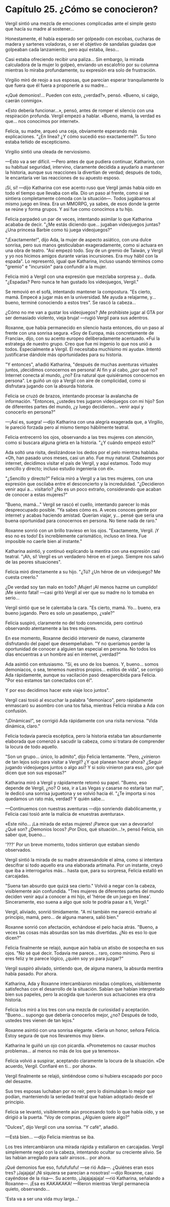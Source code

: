 
# Capítulo 25. ¿Cómo se conocieron?


Vergil sintió una mezcla de emociones complicadas ante el simple gesto que hacía su madre al sostener…

Honestamente, él había esperado ser golpeado con escobas, cucharas de madera y sartenes voladoras, o ser el objetivo de sandalias guiadas que golpeaban cada lanzamiento, pero aquí estaba, ileso...

Casi estaba ofreciendo recibir una paliza... Sin embargo, la mirada calculadora de la mujer lo golpeó, enviando un escalofrío por su columna mientras lo miraba profundamente, su expresión era solo de frustración.

Virgilio miró de reojo a sus esposas, que parecían esperar tranquilamente lo que fuera que él fuera a proponerle a su madre…

«¡Qué demonios!... Pueden con esto, ¿verdad?», pensó. «Bueno, si caigo, caerán conmigo».

«Esto debería funcionar…», pensó, antes de romper el silencio con una respiración profunda. Vergil empezó a hablar. «Bueno, mamá, la verdad es que… nos conocimos por internet».

Felicia, su madre, arqueó una ceja, obviamente esperando más explicaciones. "¿En línea? ¿Y cómo sucedió eso exactamente?". Su tono estaba teñido de escepticismo.

Virgilio sintió una oleada de nerviosismo.

—Esto va a ser difícil. —Pero antes de que pudiera continuar, Katharina, con su habitual seguridad, intervino, claramente decidida a ayudarlo a mantener la historia, aunque sus reacciones la divertían de verdad; después de todo, le encantaría ver las reacciones de su apuesto esposo.

¡Sí, sí! —dijo Katharina con ese acento ruso que Vergil jamás había oído en todo el tiempo que llevaba con ella. Dio un paso al frente, como si se sintiera completamente cómoda con la situación—. Todos jugábamos al mismo juego en línea. Era un MMORPG, ya sabes, de esos donde la gente se reúne y forma grupos. Y así fue como conocimos a tu hijo.

Felicia parpadeó un par de veces, intentando asimilar lo que Katharina acababa de decir. "¿Me estás diciendo que... jugaban videojuegos juntas? ¿Una princesa Barbie como tú juega videojuegos?"

"¡Exactamente!", dijo Ada, la mujer de aspecto asiático, con una dulce sonrisa, pero sus manos gesticulaban exageradamente, como si actuara en una obra de teatro. "Así empezó todo. Soy de un gremio de Taiwán, y Vergil y yo nos hicimos amigos durante varias incursiones. Era muy hábil con la espada". Lo representó, igual que Katharina, incluso usando términos como "gremio" e "incursión" para confundir a la mujer.

Felicia miró a Vergil con una expresión que mezclaba sorpresa y... duda. "¿Espadas? Pero nunca te han gustado los videojuegos, Vergil."

Se removió en el sofá, intentando mantener la compostura. "Es cierto, mamá. Empecé a jugar más en la universidad. Me ayuda a relajarme, y... bueno, terminé conociendo a estos tres". Se rascó la cabeza...

¿Cómo no me van a gustar los videojuegos? ¡Me prohibiste jugar al GTA por ser demasiado violento, vieja bruja! —rugió Vergil para sus adentros.

Roxanne, que había permanecido en silencio hasta entonces, dio un paso al frente con una sonrisa segura. «Soy de Europa, más concretamente de Francia», dijo, con su acento europeo deliberadamente acentuado. «Fui la estratega de nuestro grupo. Creo que fue mi ingenio lo que nos unió a todos. Especialmente a Vergil. Él necesitaba muchísimo mi ayuda». Intentó justificarse dándole más oportunidades para su historia.

"Y entonces", añadió Katharina, "después de muchas aventuras virtuales juntos, ¡decidimos conocernos en persona! Al fin y al cabo, ¿por qué no? Internet conecta al mundo, ¿no? Era natural que quisiéramos conocernos en persona". Le guiñó un ojo a Vergil con aire de complicidad, como si disfrutara jugando con la absurda historia.

Felicia se cruzó de brazos, intentando procesar la avalancha de información. "Entonces, ¿ustedes tres jugaron videojuegos con mi hijo? Son de diferentes partes del mundo, ¿y luego decidieron... venir aquí y conocerlo en persona?"

—¡Así es, suegra! —dijo Katharina con una alegría exagerada que, a Virgilio, le pareció forzada pero al mismo tiempo hábilmente teatral.

Felicia entrecerró los ojos, observando a las tres mujeres con atención, como si buscara alguna grieta en la historia. "¿Y cuándo empezó esto?"

Ada soltó una risita, deslizándose los dedos por el pelo mientras hablaba. «Oh, han pasado unos meses, casi un año. Fue muy natural. Chateamos por internet, decidimos visitar el país de Vergil, y aquí estamos. Todo muy sencillo y directo; incluso estudio ingeniería con él».

"¿Sencillo y directo?" Felicia miró a Vergil y a las tres mujeres, con una expresión que oscilaba entre el desconcierto y la incredulidad. "¿Decidieron venir aquí a... visitarlo? ¿No es un poco extraño, considerando que acaban de conocer a estas mujeres?"

"Bueno, mamá..." Vergil se rascó el cuello, intentando parecer lo más despreocupado posible. "Ya sabes cómo es. A veces conoces gente por internet y acabas haciendo amistad. Querían viajar, y... pensé que sería una buena oportunidad para conocernos en persona. No tiene nada de raro."

Roxanne sonrió con un brillo travieso en los ojos. "Exactamente, Vergil. ¡Y eso no es todo! Es increíblemente carismático, incluso en línea. Fue imposible no caerle bien al instante."

Katharina asintió, y continuó explicando la mentira con una expresión casi teatral. "¡Ah, sí! Vergil es un verdadero héroe en el juego. Siempre nos salvó de las peores situaciones".

Felicia miró directamente a su hijo. "¿Tú? ¿Un héroe de un videojuego? Me cuesta creerlo."

¿De verdad soy tan malo en todo? ¡Mujer! ¡Al menos hazme un cumplido! ¡Me siento fatal! —casi gritó Vergil al ver que su madre no lo tomaba en serio...

Vergil sintió que se le calentaba la cara. "Es cierto, mamá. Yo... bueno, era bueno jugando. Pero es solo un pasatiempo, ¿vale?"

Felicia suspiró, claramente no del todo convencida, pero continuó observando atentamente a las tres mujeres.

En ese momento, Roxanne decidió intervenir de nuevo, claramente disfrutando del papel que desempeñaban. "Y no queríamos perder la oportunidad de conocer a alguien tan especial en persona. No todos los días encuentras a un hombre así en internet, ¿verdad?"

Ada asintió con entusiasmo. "Sí, es uno de los buenos. Y, bueno... somos demoníacos, o sea, tenemos nuestros propios... estilos de vida", se corrigió Ada rápidamente, aunque su vacilación pasó desapercibida para Felicia. "Por eso estamos tan conectados con él".

Y por eso decidimos hacer este viaje loco juntos".

Vergil casi tosió al escuchar la palabra "demoníaco", pero rápidamente enmascaró su asombro con una tos falsa, mientras Felicia miraba a Ada con confusión.

"¡Dinámicas!", se corrigió Ada rápidamente con una risita nerviosa. "Vida dinámica, claro."

Felicia todavía parecía escéptica, pero la historia estaba tan absurdamente elaborada que comenzó a sacudir la cabeza, como si tratara de comprender la locura de todo aquello.

"Son un grupo... único, lo admito", dijo Felicia lentamente. "Pero, ¿vinieron de tan lejos solo para visitar a Vergil? ¿Y qué planean hacer ahora? ¿Seguir jugando videojuegos juntos o algo así? Y si solo vinieron para eso, ¿por qué dicen que son sus esposas?"

Katharina miró a Vergil y rápidamente retomó su papel. "Bueno, eso depende de Vergil, ¿no? O sea, ir a Las Vegas y casarse no estaría tan mal", le dedicó una sonrisa juguetona y se volvió hacia él. "¿Te importa si nos quedamos un rato más, verdad? Y quién sabe...

—Continuemos con nuestras aventuras —dijo sonriendo diabólicamente, y Felicia casi tosió ante la malicia de «nuestras aventuras».

«Este niño... ¡La mirada de estas mujeres! ¡Parece que van a devorarlo! ¿Qué son? ¿Demonios locos? ¡Por Dios, qué situación...!», pensó Felicia, sin saber que, bueno...

'???' Por un breve momento, todos sintieron que estaban siendo observados.

Vergil sintió la mirada de su madre atravesándole el alma, como si intentara descifrar si todo aquello era una elaborada artimaña. Por un instante, creyó que iba a interrogarlos más... hasta que, para su sorpresa, Felicia estalló en carcajadas.

"Suena tan absurdo que quizá sea cierto." Volvió a negar con la cabeza, visiblemente aún confundida. "Tres mujeres de diferentes partes del mundo deciden venir aquí a conocer a mi hijo, el 'héroe de un juego en línea'. Sinceramente, eso suena a algo que solo te podría pasar a ti, Vergil."

Vergil, aliviado, sonrió tímidamente. "A mí también me pareció extraño al principio, mamá, pero... de alguna manera, salió bien."

Roxanne sonrió con afectación, echándose el pelo hacia atrás. "Bueno, a veces las cosas más absurdas son las más divertidas. ¿No es eso lo que dicen?"

Felicia finalmente se relajó, aunque aún había un atisbo de sospecha en sus ojos. "No sé qué decir. Todavía me parece... raro, como mínimo. Pero si eres feliz y te parece lógico, ¿quién soy yo para juzgar?"

Vergil suspiró aliviado, sintiendo que, de alguna manera, la absurda mentira había pasado. Por ahora.

Katharina, Ada y Roxanne intercambiaron miradas cómplices, visiblemente satisfechas con el desarrollo de la situación. Sabían que habían interpretado bien sus papeles, pero la acogida que tuvieron sus actuaciones era otra historia.

Felicia los miró a los tres con una mezcla de curiosidad y aceptación. "Bueno... supongo que debería conocerlos mejor, ¿no? Después de todo, ustedes tres vienen de tan lejos."

Roxanne asintió con una sonrisa elegante. «Sería un honor, señora Felicia. Estoy segura de que nos llevaremos muy bien».

Katharina le guiñó un ojo con picardía. «Prometemos no causar muchos problemas... al menos no más de los que ya tenemos».

Felicia volvió a suspirar, aceptando claramente la locura de la situación. «De acuerdo, Vergil. Confiaré en ti... por ahora».

Vergil finalmente se relajó, sintiéndose como si hubiera escapado por poco del desastre.

Sus tres esposas luchaban por no reír, pero lo disimulaban lo mejor que podían, manteniendo la seriedad teatral que habían adoptado desde el principio.

Felicia se levantó, visiblemente aún procesando todo lo que había oído, y se dirigió a la puerta. "Voy de compras. ¿Alguien quiere algo?"

"Dulces", dijo Vergil con una sonrisa. "Y café", añadió.

—Está bien… —dijo Felicia mientras se iba.

Los tres intercambiaron una mirada rápida y estallaron en carcajadas. Vergil simplemente negó con la cabeza, intentando ocultar su creciente alivio. Se las habían arreglado para salir airosos... por ahora.

¡Qué demonios fue eso, fufufufufu! —se rió Ada—. ¿Quiénes eran esos tres? ¡Jajajaja! ¡Ni siquiera se parecían a nosotras! —dijo Roxanne, casi cayéndose de la risa—. Su acento, ¡Jajajajajaja! —rió Katharina, señalando a Roxanne—. ¡Esa es KAKAKAKA! —Rieron mientras Vergil permanecía quieto, observando...

'Esta va a ser una vida muy larga…'